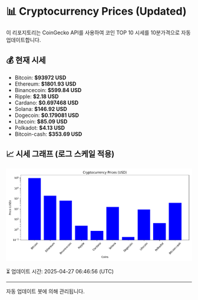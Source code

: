 
# 📊 Cryptocurrency Prices (Updated)

이 리포지토리는 CoinGecko API를 사용하여 코인 TOP 10 시세를 10분가격으로 자동 업데이트합니다.

## 💰 현재 시세
- Bitcoin: **$93972 USD**
- Ethereum: **$1801.93 USD**
- Binancecoin: **$599.84 USD**
- Ripple: **$2.18 USD**
- Cardano: **$0.697468 USD**
- Solana: **$146.92 USD**
- Dogecoin: **$0.179081 USD**
- Litecoin: **$85.09 USD**
- Polkadot: **$4.13 USD**
- Bitcoin-cash: **$353.69 USD**

## 📈 시세 그래프 (로그 스케일 적용)
![Crypto Prices](crypto_prices.png)

⏳ 업데이트 시간: 2025-04-27 06:46:56 (UTC)

---
자동 업데이트 봇에 의해 관리됩니다.
